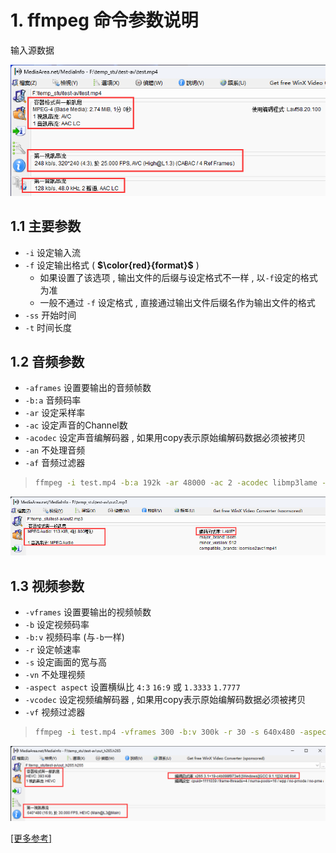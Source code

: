 # 1. ffmpeg 命令参数说明

输入源数据

 <img src="assets/image-20231225141957951.png" alt="image-20231225141957951" /> 

## 1.1 主要参数

* `-i` 设定输入流 
* `-f` 设定输出格式 ( **$\color{red}{format}$** ) 
  * 如果设置了该选项 , 输出文件的后缀与设定格式不一样 , 以`-f`设定的格式为准
  * 一般不通过 `-f` 设定格式 , 直接通过输出文件后缀名作为输出文件的格式
* `-ss` 开始时间 
* `-t` 时间长度

## 1.2 音频参数

* `-aframes` 设置要输出的音频帧数
* `-b:a` 音频码率
* `-ar` 设定采样率
* `-ac` 设定声音的Channel数
* `-acodec` 设定声音编解码器 , 如果用copy表示原始编解码数据必须被拷贝
* `-an` 不处理音频
* `-af` 音频过滤器

> ```bash
> ffmpeg -i test.mp4 -b:a 192k -ar 48000 -ac 2 -acodec libmp3lame -aframes 200 out2.mp3
> ```

<img src="assets/image-20231225112902452.png" alt="image-20231225112902452" /> 

## 1.3 视频参数

* `-vframes` 设置要输出的视频帧数
* `-b` 设定视频码率
* `-b:v` 视频码率 (与`-b`一样)
* `-r` 设定帧速率
* `-s` 设定画面的宽与高
* `-vn` 不处理视频
* `-aspect aspect` 设置横纵比 `4:3` `16:9` 或 `1.3333` `1.7777`
* `-vcodec` 设定视频编解码器 , 如果用copy表示原始编解码数据必须被拷贝
* `-vf` 视频过滤器

> ```bash
> ffmpeg -i test.mp4 -vframes 300 -b:v 300k -r 30 -s 640x480 -aspect 16:9 -vcodec libx265 out_h265.h265
> ```

<img src="assets/image-20231225113031409.png" alt="image-20231225113031409" /> 

[[更多参考]](http://www.ffmpeg.org/ffmpeg.html)



